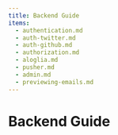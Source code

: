 ```yaml
---
title: Backend Guide
items:
  - authentication.md
  - auth-twitter.md
  - auth-github.md
  - authorization.md
  - aloglia.md
  - pusher.md
  - admin.md
  - previewing-emails.md
---
```


# Backend Guide
